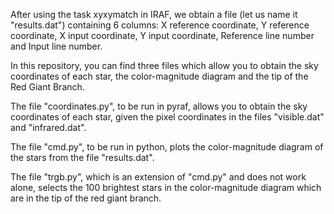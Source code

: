 After using the task xyxymatch in IRAF, we obtain a file (let us name it "results.dat") containing 6 columns: X reference coordinate, Y reference coordinate, X input coordinate, Y input coordinate, Reference line number and Input line number.

In this repository, you can find three files which allow you to obtain the sky coordinates of each star, the color-magnitude diagram and the tip of the Red Giant Branch.

The file "coordinates.py", to be run in pyraf, allows you to obtain the sky coordinates of each star, given the pixel coordinates in the files "visible.dat" and "infrared.dat". 

The file "cmd.py", to be run in python, plots the color-magnitude diagram of the stars from the file "results.dat".

The file "trgb.py", which is an extension of "cmd.py" and does not work alone, selects the 100 brightest stars in the color-magnitude diagram which are in the tip of the red giant branch.
